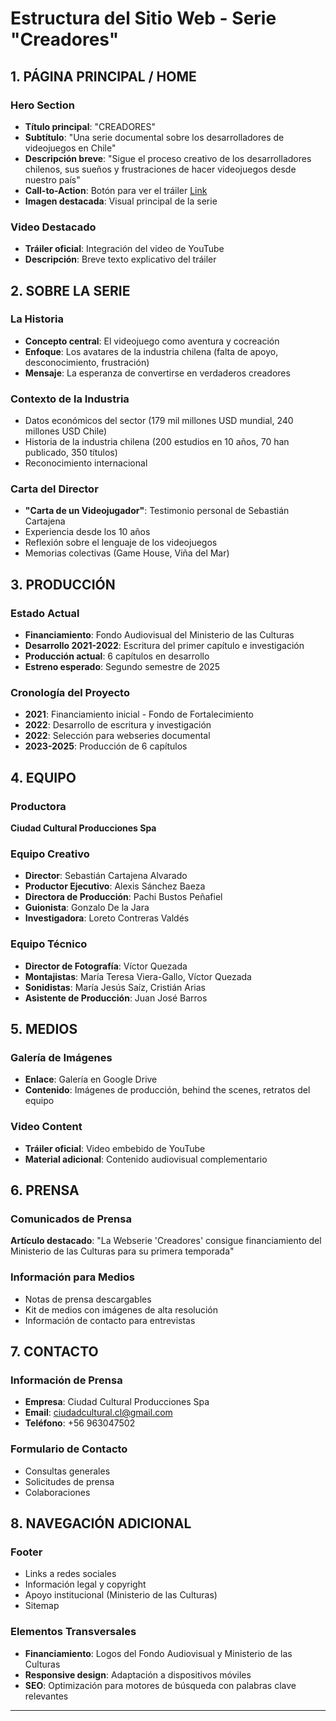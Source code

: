 # Estructura del Sitio Web - Serie "Creadores"

## 1. PÁGINA PRINCIPAL / HOME

### Hero Section
- **Título principal**: "CREADORES"
- **Subtítulo**: "Una serie documental sobre los desarrolladores de videojuegos en Chile"
- **Descripción breve**: "Sigue el proceso creativo de los desarrolladores chilenos, sus sueños y frustraciones de hacer videojuegos desde nuestro país"
- **Call-to-Action**: Botón para ver el tráiler [Link](https://www.youtube.com/watch?v=E-_-3Y3YGRA)
- **Imagen destacada**: Visual principal de la serie

### Video Destacado
- **Tráiler oficial**: Integración del video de YouTube
- **Descripción**: Breve texto explicativo del tráiler

## 2. SOBRE LA SERIE

### La Historia
- **Concepto central**: El videojuego como aventura y cocreación
- **Enfoque**: Los avatares de la industria chilena (falta de apoyo, desconocimiento, frustración)
- **Mensaje**: La esperanza de convertirse en verdaderos creadores

### Contexto de la Industria
- Datos económicos del sector (179 mil millones USD mundial, 240 millones USD Chile)
- Historia de la industria chilena (200 estudios en 10 años, 70 han publicado, 350 títulos)
- Reconocimiento internacional

### Carta del Director
- **"Carta de un Videojugador"**: Testimonio personal de Sebastián Cartajena
- Experiencia desde los 10 años
- Reflexión sobre el lenguaje de los videojuegos
- Memorias colectivas (Game House, Viña del Mar)

## 3. PRODUCCIÓN

### Estado Actual
- **Financiamiento**: Fondo Audiovisual del Ministerio de las Culturas
- **Desarrollo 2021-2022**: Escritura del primer capítulo e investigación
- **Producción actual**: 6 capítulos en desarrollo
- **Estreno esperado**: Segundo semestre de 2025

### Cronología del Proyecto
- **2021**: Financiamiento inicial - Fondo de Fortalecimiento
- **2022**: Desarrollo de escritura y investigación
- **2022**: Selección para webseries documental
- **2023-2025**: Producción de 6 capítulos

## 4. EQUIPO

### Productora
**Ciudad Cultural Producciones Spa**

### Equipo Creativo
- **Director**: Sebastián Cartajena Alvarado
- **Productor Ejecutivo**: Alexis Sánchez Baeza
- **Directora de Producción**: Pachi Bustos Peñafiel
- **Guionista**: Gonzalo De la Jara
- **Investigadora**: Loreto Contreras Valdés

### Equipo Técnico
- **Director de Fotografía**: Víctor Quezada
- **Montajistas**: María Teresa Viera-Gallo, Víctor Quezada
- **Sonidistas**: María Jesús Saíz, Cristián Arias
- **Asistente de Producción**: Juan José Barros

## 5. MEDIOS

### Galería de Imágenes
- **Enlace**: Galería en Google Drive
- **Contenido**: Imágenes de producción, behind the scenes, retratos del equipo

### Video Content
- **Tráiler oficial**: Video embebido de YouTube
- **Material adicional**: Contenido audiovisual complementario

## 6. PRENSA

### Comunicados de Prensa
**Artículo destacado**: "La Webserie 'Creadores' consigue financiamiento del Ministerio de las Culturas para su primera temporada"

### Información para Medios
- Notas de prensa descargables
- Kit de medios con imágenes de alta resolución
- Información de contacto para entrevistas

## 7. CONTACTO

### Información de Prensa
- **Empresa**: Ciudad Cultural Producciones Spa
- **Email**: ciudadcultural.cl@gmail.com
- **Teléfono**: +56 963047502

### Formulario de Contacto
- Consultas generales
- Solicitudes de prensa
- Colaboraciones

## 8. NAVEGACIÓN ADICIONAL

### Footer
- Links a redes sociales
- Información legal y copyright
- Apoyo institucional (Ministerio de las Culturas)
- Sitemap

### Elementos Transversales
- **Financiamiento**: Logos del Fondo Audiovisual y Ministerio de las Culturas
- **Responsive design**: Adaptación a dispositivos móviles
- **SEO**: Optimización para motores de búsqueda con palabras clave relevantes

---